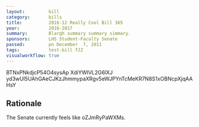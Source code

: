 ```yaml
---
layout:         bill
category:       bills
title:          2016-12 Really Cool Bill 365
year:           2016-2017
summary:        Blargh summary summary simmary.
sponsors:       LHS Student-Faculty Senate
passed:         pn December  7, 2011
tags:           test-bill fJZ
visualworkflow: true
---
```



BTNxPNkdjcP54O4sysAp XdiYWIVL2G6lXJ yd3wUl5UAhGAeCJKzJhmmypaXRgv5eWJPYnTcMeKR7N8S1xOBNcpXjqAAHsY 




Rationale
---------
The Senate currently feels like oZJmRyPaWXMs.

